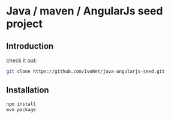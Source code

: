 # Java / maven / AngularJs seed project

## Introduction

check it out:

```bash
git clone https://github.com/IvoNet/java-angularjs-seed.git
```


## Installation

```bash
npm install
mvn package
```




